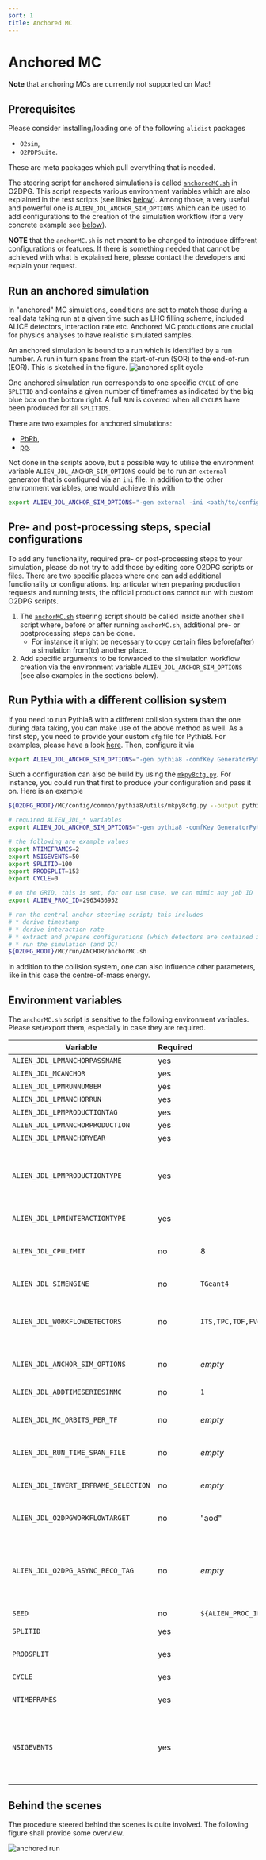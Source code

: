 ```yaml
---
sort: 1
title: Anchored MC
---
```


# Anchored MC

**Note** that anchoring MCs are currently not supported on Mac!

## Prerequisites

Please consider installing/loading one of the following `alidist` packages

* `O2sim`,
* `O2PDPSuite`.

These are meta packages which pull everything that is needed.

The steering script for anchored simulations is called [`anchoredMC.sh`](https://github.com/AliceO2Group/O2DPG/blob/master/MC/run/ANCHOR/anchorMC.sh) in O2DPG.
This script respects various environment variables which are also explained in the test scripts (see links [below](#run-an-anchored-simulation)).
Among those, a very useful and powerful one is `ALIEN_JDL_ANCHOR_SIM_OPTIONS` which can be used to add configurations to the creation of the simulation workflow (for a very concrete example see [below](#run-pythia-with-a-different-collision-system)).

**NOTE** that the `anchorMC.sh` is not meant to be changed to introduce different configurations or features. If there is something needed that cannot be achieved with what is explained here, please contact the developers and explain your request.

## Run an anchored simulation

In "anchored" MC simulations, conditions are set to match those during a real data taking run at a given time such as LHC filling scheme, included ALICE detectors, interaction rate etc.
Anchored MC productions are crucial for physics analyses to have realistic simulated samples.

An anchored simulation is bound to a run which is identified by a run number. A run in turn spans from the start-of-run (SOR) to the end-of-run (EOR). This is sketched in the figure.
![anchored split cycle](../images/anchored_split_cycle.png)

One anchored simulation run corresponds to one specific `CYCLE` of one `SPLITID` and contains a given number of timeframes as indicated by the big blue box on the bottom right.
A full `RUN` is covered when all `CYCLES` have been produced for all `SPLITIDS`.

There are two examples for anchored simulations:

* [PbPb](https://github.com/AliceO2Group/O2DPG/blob/master/MC/run/ANCHOR/tests/test_anchor_2023_apass2_PbPb.sh),
* [pp](https://github.com/AliceO2Group/O2DPG/blob/master/MC/run/ANCHOR/tests/test_anchor_2023_apass2_pp.sh).

Not done in the scripts above, but a possible way to utilise the environment variable `ALIEN_JDL_ANCHOR_SIM_OPTIONS` could be to run an `external` generator that is configured via an `ini` file. In addition to the other environment variables, one would achieve this with
```bash
export ALIEN_JDL_ANCHOR_SIM_OPTIONS="-gen external -ini <path/to/config.ini>"
```

## Pre- and post-processing steps, special configurations

To add any functionality, required pre- or post-processing steps to your simulation, please do not try to add those by editing core O2DPG scripts or files. There are two specific places where one can add additional functionality or configurations.
Inp articular when preparing production requests and running tests, the official productions cannot run with custom O2DPG scripts.

1. The [`anchorMC.sh`](https://github.com/AliceO2Group/O2DPG/blob/master/MC/run/ANCHOR/anchorMC.sh) steering script should be called inside another shell script where, before or after running `anchorMC.sh`, additional pre- or postprocessing steps can be done.
    * For instance it might be necessary to copy certain files before(after) a simulation from(to) another place.
1. Add specific arguments to be forwarded to the simulation workflow creation via the environment variable `ALIEN_JDL_ANCHOR_SIM_OPTIONS` (see also examples in the sections below).

## Run Pythia with a different collision system

If you need to run Pythia8 with a different collision system than the one during data taking, you can make use of the above method as well.
As a first step, you need to provide your custom `cfg` file for Pythia8. For examples, please have a look [here](https://github.com/AliceO2Group/AliceO2/tree/dev/Generators/share/egconfig).
Then, configure it via
```bash
export ALIEN_JDL_ANCHOR_SIM_OPTIONS="-gen pythia8 -confKey GeneratorPythia8.config=<pth/to/pythia_config.cfg>"
```

Such a configuration can also be build by using the [`mkpy8cfg.py`](https://github.com/AliceO2Group/O2DPG/blob/master/MC/config/common/pythia8/utils/mkpy8cfg.py).
For instance, you could run that first to produce your configuration and pass it on. Here is an example
```bash
${O2DPG_ROOT}/MC/config/common/pythia8/utils/mkpy8cfg.py --output pythia8.cfg --seed 5 --idA 2212 --idB 2212 --eCM 5020 --process jets

# required ALIEN_JDL_* variables
export ALIEN_JDL_ANCHOR_SIM_OPTIONS="-gen pythia8 -confKey GeneratorPythia8.config=$(pwd)/pythia8.cfg"

# the following are example values
export NTIMEFRAMES=2
export NSIGEVENTS=50
export SPLITID=100
export PRODSPLIT=153
export CYCLE=0

# on the GRID, this is set, for our use case, we can mimic any job ID
export ALIEN_PROC_ID=2963436952

# run the central anchor steering script; this includes
# * derive timestamp
# * derive interaction rate
# * extract and prepare configurations (which detectors are contained in the run etc.)
# * run the simulation (and QC)
${O2DPG_ROOT}/MC/run/ANCHOR/anchorMC.sh
```

In addition to the collision system, one can also influence other parameters, like in this case the centre-of-mass energy.

## Environment variables

The `anchorMC.sh` script is sensitive to the following environment variables. Please set/export them, especially in case they are required.

| Variable | Required | Default | Comments |
| -------- | -------- | ------- | -------- |
| `ALIEN_JDL_LPMANCHORPASSNAME` | yes | | |
| `ALIEN_JDL_MCANCHOR` | yes | | |
| `ALIEN_JDL_LPMRUNNUMBER` | yes | | |
| `ALIEN_JDL_LPMANCHORRUN` | yes | | |
| `ALIEN_JDL_LPMPRODUCTIONTAG` | yes | | |
| `ALIEN_JDL_LPMANCHORPRODUCTION` | yes | | |
| `ALIEN_JDL_LPMANCHORYEAR` | yes | | |
| `ALIEN_JDL_LPMPRODUCTIONTYPE` | yes | | Of course, that should be set to `MC`. At the  moment, it is still required to be set, but it is foreseen to set this to `MC` by default and remove it from even being configurable. |
| `ALIEN_JDL_LPMINTERACTIONTYPE` | yes | | The interaction type, choose from `pp` or `PbPb` |
| `ALIEN_JDL_CPULIMIT` | no | 8 | The CPU limit that will be **assumed** by the workflow runner. The real limit depends on the machine it is run on. |
| `ALIEN_JDL_SIMENGINE` | no | `TGeant4` | The engine to be used for particle transport. |
| `ALIEN_JDL_WORKFLOWDETECTORS` | no | `ITS,TPC,TOF,FV0,FT0,FDD,MID,MFT,MCH,TRD,EMC,PHS,CPV,HMP,CTP` | This can be a subset of the detectors that were active in reconstruction. If any detector is given here that was not active in reconstruction, it will be ignored. |
| `ALIEN_JDL_ANCHOR_SIM_OPTIONS` | no | *empty* | Any additional simulation options to allow custom user setting. See [example](#run-pythia-with-a-different-collision-system) above. |
| `ALIEN_JDL_ADDTIMESERIESINMC` | no | `1` | Whether or not to run TPC time series. Set to `0` to disable. |
| `ALIEN_JDL_MC_ORBITS_PER_TF` | no | *empty* | Set the length of a timeframe in orbits (Otherwise the GRPECS value is used). |
| `ALIEN_JDL_RUN_TIME_SPAN_FILE` | no | *empty* | Set the filename containing bad/good data taking periods. (Same as in async reco). |
| `ALIEN_JDL_INVERT_IRFRAME_SELECTION` | no | *empty* | If set, inverts the selection of the ALIEN_JDL_RUN_TIME_SPAN_FILE file. |
| `ALIEN_JDL_O2DPGWORKFLOWTARGET` | no | "aod" | Sets the target task, up which the O2DPG MC workflow is to be run. See workflow.json for the tasks. |
| `ALIEN_JDL_O2DPG_ASYNC_RECO_TAG` | no | *empty* | Software package (e.g., O2PDPSuite::async-async-20240229.pp.2b-slc9-alidist-O2PDPSuite-daily-20231208-0100-async1-1) used to run reconstruction steps and configuration setup. |
| `SEED` | no | `${ALIEN_PROC_ID:-1}` | Set to seed the simulation. |
| `SPLITID` | yes | | Choose the split to be simulated. See [terminology](#run-an-anchored-simulation) above. |
| `PRODSPLIT` | yes | | Choose the maximum number of splits. See [terminology](#run-an-anchored-simulation) above. |
| `CYCLE` | yes | | Choose the cycle within which to simulated. See [terminology](#run-an-anchored-simulation) above. |
| `NTIMEFRAMES` | yes | | The number of timeframes to be simulated for this split. |
| `NSIGEVENTS` | yes | | The number of signal events to be simulated per timeframe. Note that this is treated as an upper limit. The actual number of events is re-computed based in the interaction rate determined for this split. |

## Behind the scenes

The procedure steered behind the scenes is quite involved. The following figure shall provide some overview.

![anchored run](../images/anchored_run.png)
